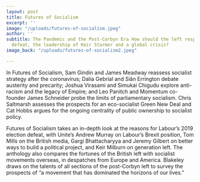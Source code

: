 ```yaml
---
layout: post
title: Futures of Socialism
excerpt: ''
image: "/uploads/futures-of-socialism.jpeg"
author: ''
subtitle: The Pandemic and the Post-Corbyn Era How should the left respond to electoral
  defeat, the leadership of Keir Starmer and a global crisis?
image_back: "/uploads/futures-of-socialism2.jpeg"

---
```

In Futures of Socialism, Sam Gindin and James Meadway reassess socialist strategy after the coronavirus; Dalia Gebrial and Siân Errington debate austerity and precarity; Joshua Virasami and Simukai Chigudu explore anti-racism and the legacy of Empire; and Leo Panitch and Momentum co-founder James Schneider probe the limits of parliamentary socialism. Chris Saltmarsh assesses the prospects for an eco-socialist Green New Deal and Cat Hobbs argues for the ongoing centrality of public ownership to socialist policy.

Futures of Socialism takes an in-depth look at the reasons for Labour’s 2019 election defeat, with Unite’s Andrew Murray on Labour’s Brexit position, Tom Mills on the British media, Gargi Bhattacharyya and Jeremy Gilbert on better ways to build a political project, and Keir Milburn on generation left. The anthology also compares the fortunes of the British left with socialist movements overseas, in despatches from Europe and America.  Blakeley draws on the talents of all sections of the post-Corbyn left to survey the prospects of “a movement that has dominated the horizons of our lives.”